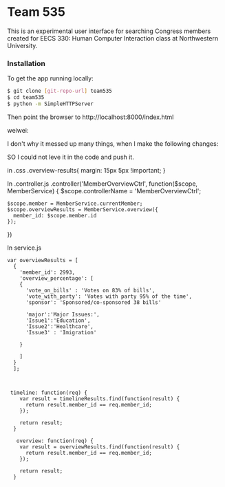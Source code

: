 # Team 535

This is an experimental user interface for searching Congress members created for EECS 330: Human Computer Interaction class at Northwestern University.

### Installation

To get the app running locally:

```sh
$ git clone [git-repo-url] team535
$ cd team535
$ python -m SimpleHTTPServer
```

Then point the browser to http://localhost:8000/index.html

weiwei:

I don't why it messed up many things, when I make the following changes:

SO I could not leve it in the code and push it.

in .css
.overview-results{
  margin: 15px 5px !important;
}


In .controller.js
  .controller('MemberOverviewCtrl', function($scope, MemberService) {
    $scope.controllerName = 'MemberOverviewCtrl';

    $scope.member = MemberService.currentMember;
    $scope.overviewResults = MemberService.overview({
      member_id: $scope.member.id
    });


  })




In service.js


    var overviewResults = [
      {
        'member_id': 2993,
        'overview_percentage': [
        {
          'vote_on_bills' : 'Votes on 83% of bills',
          'vote_with_party': 'Votes with party 95% of the time',
          'sponsor': 'Sponsored/co-sponsored 38 bills'

          'major':'Major Issues:',
          'Issue1':'Education',
          'Issue2':'Healthcare',
          'Issue3' : 'Imigration'

        }

        ]
      }
      ];



     timeline: function(req) {
        var result = timelineResults.find(function(result) {
          return result.member_id == req.member_id;
        });

        return result;
      }

       overview: function(req) {
        var result = overviewResults.find(function(result) {
          return result.member_id == req.member_id;
        });

        return result;
      }


